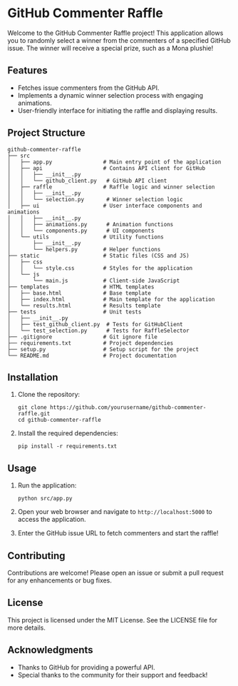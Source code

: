 # GitHub Commenter Raffle

Welcome to the GitHub Commenter Raffle project! This application allows you to randomly select a winner from the commenters of a specified GitHub issue. The winner will receive a special prize, such as a Mona plushie!

## Features

- Fetches issue commenters from the GitHub API.
- Implements a dynamic winner selection process with engaging animations.
- User-friendly interface for initiating the raffle and displaying results.

## Project Structure

```
github-commenter-raffle
├── src
│   ├── app.py                # Main entry point of the application
│   ├── api                   # Contains API client for GitHub
│   │   ├── __init__.py
│   │   └── github_client.py   # GitHub API client
│   ├── raffle                # Raffle logic and winner selection
│   │   ├── __init__.py
│   │   └── selection.py       # Winner selection logic
│   ├── ui                    # User interface components and animations
│   │   ├── __init__.py
│   │   ├── animations.py      # Animation functions
│   │   └── components.py      # UI components
│   └── utils                 # Utility functions
│       ├── __init__.py
│       └── helpers.py        # Helper functions
├── static                    # Static files (CSS and JS)
│   ├── css
│   │   └── style.css         # Styles for the application
│   └── js
│       └── main.js           # Client-side JavaScript
├── templates                 # HTML templates
│   ├── base.html             # Base template
│   ├── index.html            # Main template for the application
│   └── results.html          # Results template
├── tests                     # Unit tests
│   ├── __init__.py
│   ├── test_github_client.py  # Tests for GitHubClient
│   └── test_selection.py      # Tests for RaffleSelector
├── .gitignore                # Git ignore file
├── requirements.txt          # Project dependencies
├── setup.py                  # Setup script for the project
└── README.md                 # Project documentation
```

## Installation

1. Clone the repository:
   ```
   git clone https://github.com/yourusername/github-commenter-raffle.git
   cd github-commenter-raffle
   ```

2. Install the required dependencies:
   ```
   pip install -r requirements.txt
   ```

## Usage

1. Run the application:
   ```
   python src/app.py
   ```

2. Open your web browser and navigate to `http://localhost:5000` to access the application.

3. Enter the GitHub issue URL to fetch commenters and start the raffle!

## Contributing

Contributions are welcome! Please open an issue or submit a pull request for any enhancements or bug fixes.

## License

This project is licensed under the MIT License. See the LICENSE file for more details.

## Acknowledgments

- Thanks to GitHub for providing a powerful API.
- Special thanks to the community for their support and feedback!
